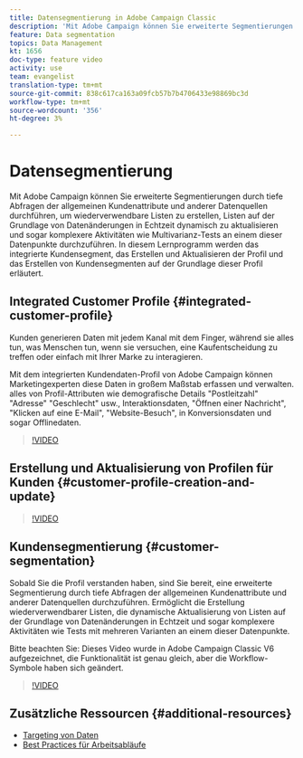 ```yaml
---
title: Datensegmentierung in Adobe Campaign Classic
description: 'Mit Adobe Campaign können Sie erweiterte Segmentierungen durch tiefe Abfragen der allgemeinen Kundenattribute und anderer Datenquellen durchführen, um wiederverwendbare Listen zu erstellen, Listen auf der Grundlage von Datenänderungen in Echtzeit dynamisch zu aktualisieren und sogar komplexere Aktivitäten wie Multivarianz-Tests an einem dieser Datenpunkte durchzuführen. In diesem Lernprogramm werden das integrierte Kundensegment, das Erstellen und Aktualisieren der Profil und das Erstellen von Kundensegmenten auf der Grundlage dieser Profil erläutert. '
feature: Data segmentation
topics: Data Management
kt: 1656
doc-type: feature video
activity: use
team: evangelist
translation-type: tm+mt
source-git-commit: 838c617ca163a09fcb57b7b4706433e98869bc3d
workflow-type: tm+mt
source-wordcount: '356'
ht-degree: 3%

---
```



# Datensegmentierung

Mit Adobe Campaign können Sie erweiterte Segmentierungen durch tiefe Abfragen der allgemeinen Kundenattribute und anderer Datenquellen durchführen, um wiederverwendbare Listen zu erstellen, Listen auf der Grundlage von Datenänderungen in Echtzeit dynamisch zu aktualisieren und sogar komplexere Aktivitäten wie Multivarianz-Tests an einem dieser Datenpunkte durchzuführen. In diesem Lernprogramm werden das integrierte Kundensegment, das Erstellen und Aktualisieren der Profil und das Erstellen von Kundensegmenten auf der Grundlage dieser Profil erläutert.

## Integrated Customer Profile {#integrated-customer-profile}

Kunden generieren Daten mit jedem Kanal mit dem Finger, während sie alles tun, was Menschen tun, wenn sie versuchen, eine Kaufentscheidung zu treffen oder einfach mit Ihrer Marke zu interagieren.

Mit dem integrierten Kundendaten-Profil von Adobe Campaign können Marketingexperten diese Daten in großem Maßstab erfassen und verwalten. alles von Profil-Attributen wie demografische Details &quot;Postleitzahl&quot; &quot;Adresse&quot; &quot;Geschlecht&quot; usw., Interaktionsdaten, &quot;Öffnen einer Nachricht&quot;, &quot;Klicken auf eine E-Mail&quot;, &quot;Website-Besuch&quot;, in Konversionsdaten und sogar Offlinedaten.

>[!VIDEO](https://video.tv.adobe.com/v/23629?quality=12)

## Erstellung und Aktualisierung von Profilen für Kunden {#customer-profile-creation-and-update}

>[!VIDEO](https://video.tv.adobe.com/v/23632?quality=12)

## Kundensegmentierung  {#customer-segmentation}

Sobald Sie die Profil verstanden haben, sind Sie bereit, eine erweiterte Segmentierung durch tiefe Abfragen der allgemeinen Kundenattribute und anderer Datenquellen durchzuführen. Ermöglicht die Erstellung wiederverwendbarer Listen, die dynamische Aktualisierung von Listen auf der Grundlage von Datenänderungen in Echtzeit und sogar komplexere Aktivitäten wie Tests mit mehreren Varianten an einem dieser Datenpunkte.

Bitte beachten Sie: Dieses Video wurde in Adobe Campaign Classic V6 aufgezeichnet, die Funktionalität ist genau gleich, aber die Workflow-Symbole haben sich geändert.

>[!VIDEO](https://video.tv.adobe.com/v/23635?quality=12)

## Zusätzliche Ressourcen {#additional-resources}

* [Targeting von Daten](https://docs.adobe.com/content/help/en/campaign-classic/using/automating-with-workflows/general-operation/targeting-data.html)
* [Best Practices für Arbeitsabläufe](https://docs.adobe.com/content/help/de-DE/campaign-classic/using/automating-with-workflows/general-operation/workflow-best-practices.html)
